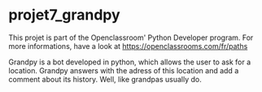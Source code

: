 # projet7_grandpy

This projet is part of the Openclassroom' Python Developer program. For more informations, have a look at https://openclassrooms.com/fr/paths

Grandpy is a bot developed in python, which allows the user to ask for a location. Grandpy answers with the adress of this location and add a comment about its history. Well, like grandpas usually do.
